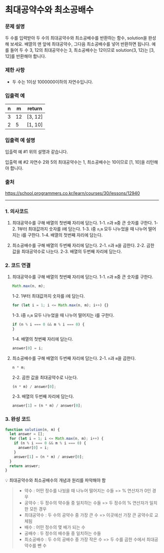 # 최대공약수와 최소공배수

### 문제 설명

두 수를 입력받아 두 수의 최대공약수와 최소공배수를 반환하는 함수, solution을 완성해 보세요. 배열의 맨 앞에 최대공약수, 그다음 최소공배수를 넣어 반환하면 됩니다. 예를 들어 두 수 3, 12의 최대공약수는 3, 최소공배수는 12이므로 solution(3, 12)는 [3, 12]를 반환해야 합니다.

### 제한 사항

- 두 수는 1이상 1000000이하의 자연수입니다.

### 입출력 예

| n   | m   | return  |
| --- | --- | ------- |
| 3   | 12  | [3, 12] |
| 2   | 5   | [1, 10] |

### 입출력 예 설명

입출력 예 #1
위의 설명과 같습니다.

입출력 예 #2
자연수 2와 5의 최대공약수는 1, 최소공배수는 10이므로 [1, 10]을 리턴해야 합니다.

### 출처

https://school.programmers.co.kr/learn/courses/30/lessons/12940

---

### 1. 의사코드

1. 최대공약수를 구해 배열의 첫번째 자리에 담는다.
   1-1. `n`과 `m`중 큰 숫자를 구한다.
   1-2. 1부터 최대값까지 숫자를 i에 담는다.
   1-3. i중 `n`,`m` 모두 나누었을 때 나누어 떨어지는 i를 구한다.
   1-4. 배열의 첫번째 자리에 담는다.

2. 최소공배수를 구해 배열의 두번째 자리에 담는다.
   2-1. `n`과 `m`을 곱한다.
   2-2. 곱한 값을 최대공약수로 나눈다.
   2-3. 배열의 두번째 자리에 담는다.

### 2. 코드 연결

1. 최대공약수를 구해 배열의 첫번째 자리에 담는다.
   1-1. `n`과 `m`중 큰 숫자를 구한다.

   ```javascript
   Math.max(n, m);
   ```

   1-2. 1부터 최대값까지 숫자를 i에 담는다.

   ```javascript
   for (let i = 1; i <= Math.max(n, m); i++) {}
   ```

   1-3. i중 `n`,`m` 모두 나누었을 때 나누어 떨어지는 i를 구한다.

   ```javascript
   if (n % i === 0 && m % i === 0) {
   }
   ```

   1-4. 배열의 첫번째 자리에 담는다.

   ```javascript
   answer[0] = i;
   ```

2. 최소공배수를 구해 배열의 두번째 자리에 담는다.
   2-1. `n`과 `m`을 곱한다.

   ```javascript
   n * m;
   ```

   2-2. 곱한 값을 최대공약수로 나눈다.

   ```javascript
   (n * m) / answer[0];
   ```

   2-3. 배열의 두번째 자리에 담는다.

   ```javascript
   answer[1] = (n * m) / answer[0];
   ```

### 3. 완성 코드

```javascript
function solution(n, m) {
  let answer = [];
  for (let i = 1; i <= Math.max(n, m); i++) {
    if (n % i === 0 && m % i === 0) {
      answer[0] = i;
    }
    answer[1] = (n * m) / answer[0];
  }
  return answer;
}
```

💡 최대공약수와 최소공배수의 개념과 원리를 파악해야 함

> - 약수 : 어떤 정수를 나눴을 때 나누어 떨어지는 수들 => % 연산자가 0인 경우
> - 공약수 : 두 정수의 약수들 중 일치하는 수들 => 두 정수의 % 연산자가 일치한 모든 경우
> - 최대공약수 : 두 수의 공약수 중 가장 큰 수 => 이곳에선 가장 큰 공약수로 교체됨
> - 배수 : 어떤 정수의 몇 배가 되는 수
> - 공배수 : 두 정수의 배수들 중 일치하는 수들
> - 최소공배수 : 두 수의 공배수 중 가장 작은 수 => 두 수를 곱한 수에서 최대공약수를 뺀 수
